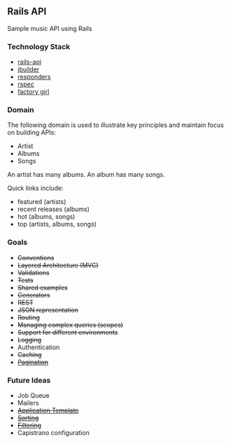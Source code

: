 ## Rails API

Sample music API using Rails

### Technology Stack

- [rails-api](https://github.com/rails-api/rails-api)
- [jbuilder](https://github.com/rails/jbuilder)
- [responders](https://github.com/plataformatec/responders)
- [rspec](https://github.com/rspec/rspec-rails)
- [factory girl](https://github.com/thoughtbot/factory_girl_rails)

### Domain

The following domain is used to illustrate key principles and maintain focus on building APIs:

- Artist
- Albums
- Songs

An artist has many albums. An album has many songs. 

Quick links include:
- featured (artists)
- recent releases (albums)
- hot (albums, songs)
- top (artists, albums, songs)

### Goals

- ~~Conventions~~
- ~~Layered Architecture (MVC)~~
- ~~Validations~~
- ~~Tests~~
- ~~Shared examples~~
- ~~Generators~~
- ~~REST~~
- ~~JSON representation~~
- ~~Routing~~
- ~~Managing complex queries (scopes)~~
- ~~Support for different environments~~
- ~~Logging~~
- Authentication
- ~~Caching~~
- ~~[Pagination](https://cagit.careerbuilder.com/zwelch/pagination_responder)~~

### Future Ideas

- Job Queue
- Mailers
- ~~[Application Template](https://cagit.careerbuilder.com/zwelch/rails-api-template)~~
- ~~[Sorting](https://cagit.careerbuilder.com/zwelch/rails_api_sortable)~~
- ~~[Filtering](https://cagit.careerbuilder.com/zwelch/rails-api-template)~~
- Capistrano configuration